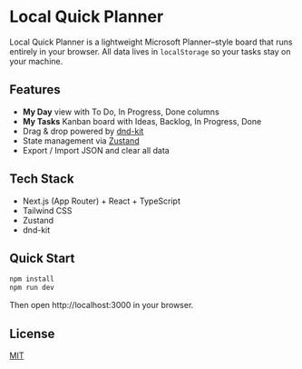 # Local Quick Planner

Local Quick Planner is a lightweight Microsoft Planner–style board that runs entirely in your browser. All data lives in `localStorage` so your tasks stay on your machine.

## Features
- **My Day** view with To Do, In Progress, Done columns
- **My Tasks** Kanban board with Ideas, Backlog, In Progress, Done
- Drag & drop powered by [dnd-kit](https://dndkit.com)
- State management via [Zustand](https://github.com/pmndrs/zustand)
- Export / Import JSON and clear all data

## Tech Stack
- Next.js (App Router) + React + TypeScript
- Tailwind CSS
- Zustand
- dnd-kit

## Quick Start
```bash
npm install
npm run dev
```
Then open http://localhost:3000 in your browser.

## License
[MIT](LICENSE)
